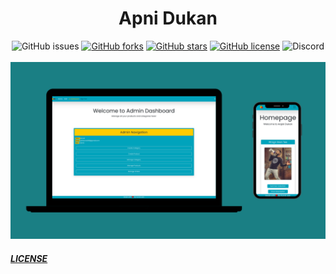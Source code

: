 <h1 style="text-align: center; color: ">Apni Dukan</h1>
<div style="text-align: center;>
<a href="https://github.com/kunaljain0212/Apni-Dukaan-Frontent/issues"><img alt="GitHub issues" src="https://img.shields.io/github/issues/kunaljain0212/Apni-Dukaan-Frontent?style=for-the-badge"></a> <a href="https://github.com/kunaljain0212/Apni-Dukaan-Frontent/network"><img alt="GitHub forks" src="https://img.shields.io/github/forks/kunaljain0212/Apni-Dukaan-Frontent?style=for-the-badge"></a> <a href="https://github.com/kunaljain0212/Apni-Dukaan-Frontent/stargazers"><img alt="GitHub stars" src="https://img.shields.io/github/stars/kunaljain0212/Apni-Dukaan-Frontent?style=for-the-badge"></a> <a href="https://github.com/kunaljain0212/Apni-Dukaan-Frontent/blob/master/LICENSE"><img alt="GitHub license" src="https://img.shields.io/github/license/kunaljain0212/Apni-Dukaan-Frontent?color=orange&style=for-the-badge"></a> <img alt="Discord" src="https://img.shields.io/discord/784475651980656670?color=red&label=DISCORD&style=for-the-badge">
</div>

<br>

<img   src="./Untitled design.png">

<h5><a href="https://github.com/kunaljain0212/Apni-Dukan-Frontent/blob/master/LICENSE">LICENSE</a></h5>
